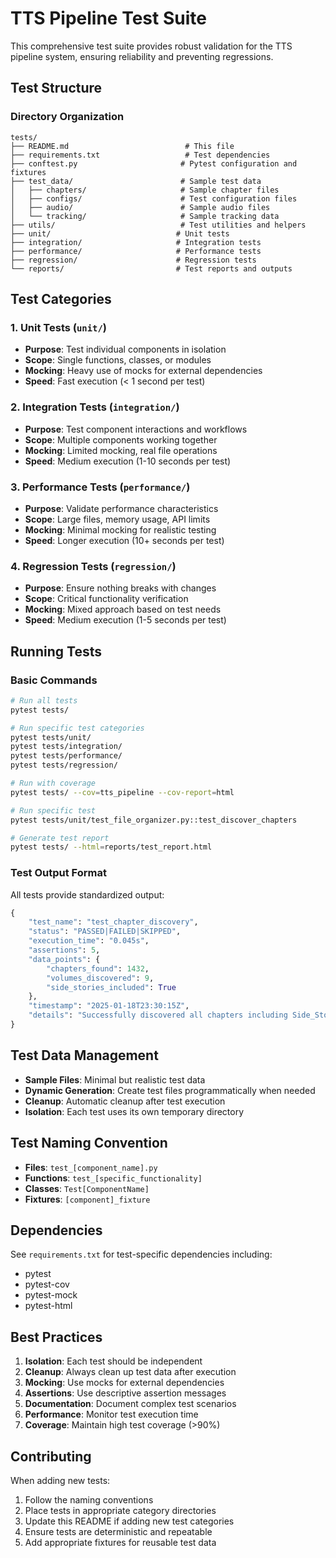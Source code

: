 # TTS Pipeline Test Suite

This comprehensive test suite provides robust validation for the TTS pipeline system, ensuring reliability and preventing regressions.

## Test Structure

### Directory Organization
```
tests/
├── README.md                          # This file
├── requirements.txt                   # Test dependencies
├── conftest.py                       # Pytest configuration and fixtures
├── test_data/                        # Sample test data
│   ├── chapters/                     # Sample chapter files
│   ├── configs/                      # Test configuration files
│   ├── audio/                        # Sample audio files
│   └── tracking/                     # Sample tracking data
├── utils/                            # Test utilities and helpers
├── unit/                            # Unit tests
├── integration/                     # Integration tests
├── performance/                     # Performance tests
├── regression/                      # Regression tests
└── reports/                         # Test reports and outputs
```

## Test Categories

### 1. Unit Tests (`unit/`)
- **Purpose**: Test individual components in isolation
- **Scope**: Single functions, classes, or modules
- **Mocking**: Heavy use of mocks for external dependencies
- **Speed**: Fast execution (< 1 second per test)

### 2. Integration Tests (`integration/`)
- **Purpose**: Test component interactions and workflows
- **Scope**: Multiple components working together
- **Mocking**: Limited mocking, real file operations
- **Speed**: Medium execution (1-10 seconds per test)

### 3. Performance Tests (`performance/`)
- **Purpose**: Validate performance characteristics
- **Scope**: Large files, memory usage, API limits
- **Mocking**: Minimal mocking for realistic testing
- **Speed**: Longer execution (10+ seconds per test)

### 4. Regression Tests (`regression/`)
- **Purpose**: Ensure nothing breaks with changes
- **Scope**: Critical functionality verification
- **Mocking**: Mixed approach based on test needs
- **Speed**: Medium execution (1-5 seconds per test)

## Running Tests

### Basic Commands
```bash
# Run all tests
pytest tests/

# Run specific test categories
pytest tests/unit/
pytest tests/integration/
pytest tests/performance/
pytest tests/regression/

# Run with coverage
pytest tests/ --cov=tts_pipeline --cov-report=html

# Run specific test
pytest tests/unit/test_file_organizer.py::test_discover_chapters

# Generate test report
pytest tests/ --html=reports/test_report.html
```

### Test Output Format
All tests provide standardized output:
```python
{
    "test_name": "test_chapter_discovery",
    "status": "PASSED|FAILED|SKIPPED",
    "execution_time": "0.045s",
    "assertions": 5,
    "data_points": {
        "chapters_found": 1432,
        "volumes_discovered": 9,
        "side_stories_included": True
    },
    "timestamp": "2025-01-18T23:30:15Z",
    "details": "Successfully discovered all chapters including Side_Stories"
}
```

## Test Data Management
- **Sample Files**: Minimal but realistic test data
- **Dynamic Generation**: Create test files programmatically when needed
- **Cleanup**: Automatic cleanup after test execution
- **Isolation**: Each test uses its own temporary directory

## Test Naming Convention
- **Files**: `test_[component_name].py`
- **Functions**: `test_[specific_functionality]`
- **Classes**: `Test[ComponentName]`
- **Fixtures**: `[component]_fixture`

## Dependencies
See `requirements.txt` for test-specific dependencies including:
- pytest
- pytest-cov
- pytest-mock
- pytest-html

## Best Practices
1. **Isolation**: Each test should be independent
2. **Cleanup**: Always clean up test data after execution
3. **Mocking**: Use mocks for external dependencies
4. **Assertions**: Use descriptive assertion messages
5. **Documentation**: Document complex test scenarios
6. **Performance**: Monitor test execution time
7. **Coverage**: Maintain high test coverage (>90%)

## Contributing
When adding new tests:
1. Follow the naming conventions
2. Place tests in appropriate category directories
3. Update this README if adding new test categories
4. Ensure tests are deterministic and repeatable
5. Add appropriate fixtures for reusable test data
